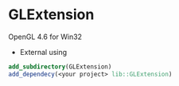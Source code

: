 # GLExtension

OpenGL 4.6 for Win32

* External using
```cmake
add_subdirectory(GLExtension)
add_dependecy(<your project> lib::GLExtension)
```
